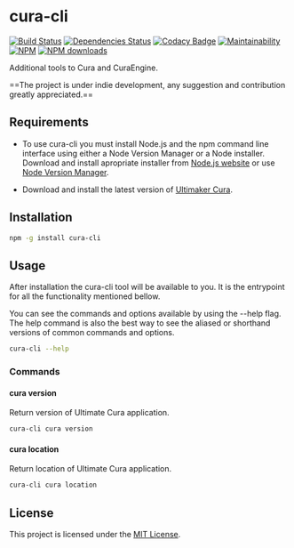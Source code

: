 # cura-cli

[![Build Status](https://travis-ci.com/andrewmolyuk/cura-cli.svg?branch=main)](https://travis-ci.com/andrewmolyuk/cura-cli)
[![Dependencies Status](https://badges.depfu.com/badges/6421ee5c228f096514ff4ee2caa6797b/overview.svg)](https://depfu.com/github/andrewmolyuk/cura-cli?project_id=17819)
[![Codacy Badge](https://img.shields.io/codacy/grade/bfd777cd99f24d76bcfc9be99291f1cb)](https://www.codacy.com/gh/andrewmolyuk/cura-cli/dashboard?utm_source=github.com&utm_medium=referral&utm_content=andrewmolyuk/cura-cli&utm_campaign=Badge_Grade)
[![Maintainability](https://img.shields.io/codeclimate/maintainability/andrewmolyuk/cura-cli)](https://codeclimate.com/github/andrewmolyuk/cura-cli/maintainability)
[![NPM](https://img.shields.io/npm/v/cura-cli)](http://npm.im/cura-cli)
[![NPM downloads](https://img.shields.io/npm/dw/cura-cli)](http://npm.im/cura-cli)

Additional tools to Cura and CuraEngine.

==The project is under indie development, any suggestion and contribution greatly appreciated.==

## Requirements

- To use cura-cli you must install Node.js and the npm command line interface using either a Node Version Manager or a Node installer. Download and install apropriate installer from [Node.js website](https://nodejs.org/en/download/) or use [Node Version Manager](https://nodejs.org/en/download/package-manager/#nvm).

- Download and install the latest version of [Ultimaker Cura](https://ultimaker.com/software/ultimaker-cura).

## Installation

```sh
npm -g install cura-cli
```

## Usage

After installation the cura-cli tool will be available to you. It is the entrypoint for all the functionality mentioned bellow.

You can see the commands and options available by using the --help flag. The help command is also the best way to see the aliased or shorthand versions of common commands and options.

```sh
cura-cli --help
```

### Commands

#### cura version

Return version of Ultimate Cura application.

```sh
cura-cli cura version
```

#### cura location

Return location of Ultimate Cura application.

```sh
cura-cli cura location
```

## License

This project is licensed under the [MIT License](https://github.com/andrewmolyuk/cura-cli/blob/main/LICENSE).
